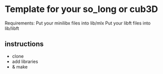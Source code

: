 # Template for your so_long or cub3D

Requirements:
 Put your minilibx files into lib/mlx
 Put your libft files into lib/libft

## instructions
- clone
- add libraries
- & make